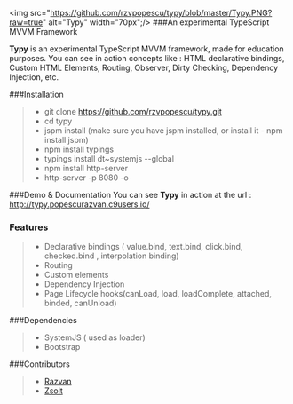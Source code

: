 <img src="https://github.com/rzvpopescu/typy/blob/master/Typy.PNG?raw=true" alt="Typy" width="70px";/>
###An experimental TypeScript MVVM Framework

**Typy** is an experimental TypeScript MVVM framework, made for education purposes. 
You can see in action concepts like : HTML declarative bindings, Custom HTML Elements, Routing, Observer, Dirty Checking, Dependency Injection, etc. 



###Installation 
>- git clone https://github.com/rzvpopescu/typy.git
>- cd typy
>- jspm install (make sure you have jspm installed, or install it - npm install jspm)
>- npm install typings
>- typings install dt~systemjs --global
>- npm install http-server
>- http-server -p 8080 -o

###Demo & Documentation
You can see **Typy** in action at the url : http://typy.popescurazvan.c9users.io/


### Features
>- Declarative bindings ( value.bind, text.bind, click.bind, checked.bind , interpolation binding)
>- Routing
>- Custom elements 
>- Dependency Injection
>- Page Lifecycle hooks(canLoad, load, loadComplete, attached, binded, canUnload)

###Dependencies
>- SystemJS ( used as loader)
>- Bootstrap

###Contributors
>- <a href="https://github.com/rzvpopescu/" target="_blank">Razvan</a>
>- <a href="https://github.com/zsee/" target="_blank">Zsolt</a>
